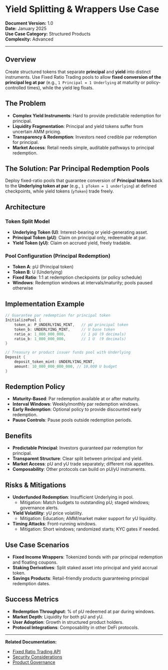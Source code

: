 # Yield Splitting & Wrappers Use Case

**Document Version:** 1.0  
**Date:** January 2025  
**Use Case Category:** Structured Products  
**Complexity:** Advanced  

---

## Overview

Create structured tokens that separate **principal** and **yield** into distinct instruments. Use Fixed Ratio Trading pools to allow **fixed conversion of the principal leg at par** (e.g., `1 Principal = 1 Underlying` at maturity or policy-controlled times), while the yield leg floats.

## The Problem

- **Complex Yield Instruments**: Hard to provide predictable redemption for principal.
- **Liquidity Fragmentation**: Principal and yield tokens suffer from uncertain AMM pricing.
- **Transparency & Redemption**: Investors need credible par redemption for principal.
- **Market Access**: Retail needs simple, auditable pathways to principal redemption.

## The Solution: Par Principal Redemption Pools

Deploy fixed-ratio pools that guarantee conversion of **Principal tokens** back to the **Underlying token at par** (e.g., `1 pToken = 1 underlying`) at defined checkpoints, while yield tokens (`yToken`) trade freely.

## Architecture

### Token Split Model
- **Underlying Token (U)**: Interest-bearing or yield-generating asset.
- **Principal Token (pU)**: Claim on principal only, redeemable at par.
- **Yield Token (yU)**: Claim on accrued yield, freely tradable.

### Pool Configuration (Principal Redemption)
- **Token A**: pU (Principal token)
- **Token B**: U (Underlying)
- **Fixed Ratio**: 1:1 at redemption checkpoints (or policy schedule)
- **Windows**: Redemption windows at intervals/maturity; pools paused otherwise

## Implementation Example

```rust
// Guarantee par redemption for principal token
InitializePool {
    token_a: P_UNDERLYING_MINT,   // pU principal token
    token_b: UNDERLYING_MINT,     // U base token
    ratio_a: 1_000_000_000,       // 1 pU (9 decimals)
    ratio_b: 1_000_000_000,       // 1 U  (9 decimals)
}

// Treasury or product issuer funds pool with Underlying
Deposit {
    deposit_token_mint: UNDERLYING_MINT,
    amount: 10_000_000_000_000, // 10,000 U budget
}
```

## Redemption Policy

- **Maturity-Based**: Par redemption available at or after maturity.
- **Interval Windows**: Weekly/monthly par redemption windows.
- **Early Redemption**: Optional policy to provide discounted early redemption.
- **Pause Controls**: Pause pools outside redemption periods.

## Benefits

- **Predictable Principal**: Investors guaranteed par redemption for principal.
- **Transparent Structure**: Clear split between principal and yield.
- **Market Access**: pU and yU trade separately; different risk appetites.
- **Composability**: Other protocols can build on pU/yU instruments.

## Risks & Mitigations

- **Underfunded Redemption**: Insufficient Underlying in pool.
  - Mitigation: Match budgets to outstanding pU; staged windows; governance alerts.
- **Yield Volatility**: yU price volatility.
  - Mitigation: Education; AMM/market maker support for yU liquidity.
- **Timing Attacks**: Front-running windows.
  - Mitigation: Short windows; randomized starts; KYC gates if needed.

## Use Case Scenarios

- **Fixed Income Wrappers**: Tokenized bonds with par principal redemption and floating coupons.
- **Staking Derivatives**: Split staked asset into principal and yield accrual token.
- **Savings Products**: Retail-friendly products guaranteeing principal redemption dates.

## Success Metrics

- **Redemption Throughput**: % of pU redeemed at par during windows.
- **Market Depth**: Liquidity for both pU and yU.
- **User Adoption**: Growth in structured product holders.
- **Protocol Integrations**: Composability in other DeFi protocols.

---

**Related Documentation:**
- [Fixed Ratio Trading API](../api/A_FIXED_RATIO_TRADING_API.md)
- [Security Considerations](../security/SECURITY_ASSESSMENT_REPORT.md)
- [Product Governance](../security/FUTURE_GOVERNANCE_CONTRACT_DESIGN.md)
